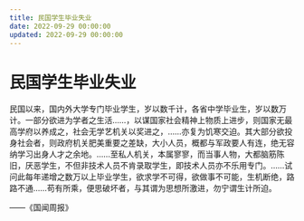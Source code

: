 ```yaml
---
title: 民国学生毕业失业
date: 2022-09-29 00:00:00
updated: 2022-09-29 00:00:00
---
```


# 民国学生毕业失业

民国以来，国内外大学专门毕业学生，岁以数千计，各省中学毕业生，岁以数万计。一部分欲进为学者之生活……，以谋国家社会精神上物质上进步，则国家无最高学府以养成之，社会无学艺机关以奖进之，……亦复为饥寒交迫。其大部分欲投身社会者，则政府机关肥美重要之差缺，大小人员，概都与军政要人有连，绝无容纳学习出身人才之余地。……至私人机关，本属寥寥，而当事人物，大都脑筋陈旧，厌恶学生，不但非技术人员不肯录取学生，即技术人员亦不乐用专门。……试问此每年递增之数万以上毕业学生，欲求学不可得，欲做事不可能，生机断绝，路路不通……苟有所乘，便思破坏者，与其谓为思想所激进，勿宁谓生计所迫。

——《国闻周报》
